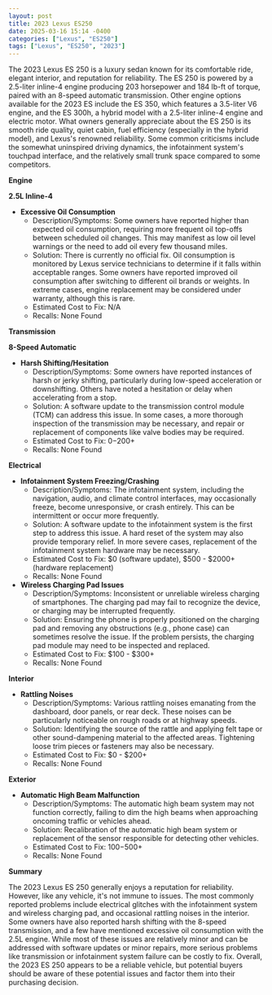 ```yaml
---
layout: post
title: 2023 Lexus ES250
date: 2025-03-16 15:14 -0400
categories: ["Lexus", "ES250"]
tags: ["Lexus", "ES250", "2023"]
---
```

The 2023 Lexus ES 250 is a luxury sedan known for its comfortable ride, elegant interior, and reputation for reliability. The ES 250 is powered by a 2.5-liter inline-4 engine producing 203 horsepower and 184 lb-ft of torque, paired with an 8-speed automatic transmission. Other engine options available for the 2023 ES include the ES 350, which features a 3.5-liter V6 engine, and the ES 300h, a hybrid model with a 2.5-liter inline-4 engine and electric motor. What owners generally appreciate about the ES 250 is its smooth ride quality, quiet cabin, fuel efficiency (especially in the hybrid model), and Lexus's renowned reliability. Some common criticisms include the somewhat uninspired driving dynamics, the infotainment system's touchpad interface, and the relatively small trunk space compared to some competitors.

**Engine**

**2.5L Inline-4**

*   **Excessive Oil Consumption**
    *   Description/Symptoms: Some owners have reported higher than expected oil consumption, requiring more frequent oil top-offs between scheduled oil changes. This may manifest as low oil level warnings or the need to add oil every few thousand miles.
    *   Solution: There is currently no official fix. Oil consumption is monitored by Lexus service technicians to determine if it falls within acceptable ranges. Some owners have reported improved oil consumption after switching to different oil brands or weights. In extreme cases, engine replacement may be considered under warranty, although this is rare.
    *   Estimated Cost to Fix: N/A
    *   Recalls: None Found

**Transmission**

**8-Speed Automatic**

* **Harsh Shifting/Hesitation**
    * Description/Symptoms: Some owners have reported instances of harsh or jerky shifting, particularly during low-speed acceleration or downshifting. Others have noted a hesitation or delay when accelerating from a stop.
    * Solution: A software update to the transmission control module (TCM) can address this issue. In some cases, a more thorough inspection of the transmission may be necessary, and repair or replacement of components like valve bodies may be required.
    * Estimated Cost to Fix: $0-$200+
    * Recalls: None Found

**Electrical**

*   **Infotainment System Freezing/Crashing**
    *   Description/Symptoms: The infotainment system, including the navigation, audio, and climate control interfaces, may occasionally freeze, become unresponsive, or crash entirely. This can be intermittent or occur more frequently.
    *   Solution: A software update to the infotainment system is the first step to address this issue. A hard reset of the system may also provide temporary relief. In more severe cases, replacement of the infotainment system hardware may be necessary.
    *   Estimated Cost to Fix: $0 (software update), $500 - $2000+ (hardware replacement)
    *   Recalls: None Found
*   **Wireless Charging Pad Issues**
    *   Description/Symptoms: Inconsistent or unreliable wireless charging of smartphones. The charging pad may fail to recognize the device, or charging may be interrupted frequently.
    *   Solution: Ensuring the phone is properly positioned on the charging pad and removing any obstructions (e.g., phone case) can sometimes resolve the issue. If the problem persists, the charging pad module may need to be inspected and replaced.
    *   Estimated Cost to Fix: $100 - $300+
    *   Recalls: None Found

**Interior**

*   **Rattling Noises**
    *   Description/Symptoms: Various rattling noises emanating from the dashboard, door panels, or rear deck. These noises can be particularly noticeable on rough roads or at highway speeds.
    *   Solution: Identifying the source of the rattle and applying felt tape or other sound-dampening material to the affected areas. Tightening loose trim pieces or fasteners may also be necessary.
    *   Estimated Cost to Fix: $0 - $200+
    *   Recalls: None Found

**Exterior**

*   **Automatic High Beam Malfunction**
    *   Description/Symptoms: The automatic high beam system may not function correctly, failing to dim the high beams when approaching oncoming traffic or vehicles ahead.
    *   Solution: Recalibration of the automatic high beam system or replacement of the sensor responsible for detecting other vehicles.
    *   Estimated Cost to Fix: $100-$500+
    *   Recalls: None Found

**Summary**

The 2023 Lexus ES 250 generally enjoys a reputation for reliability. However, like any vehicle, it's not immune to issues. The most commonly reported problems include electrical glitches with the infotainment system and wireless charging pad, and occasional rattling noises in the interior. Some owners have also reported harsh shifting with the 8-speed transmission, and a few have mentioned excessive oil consumption with the 2.5L engine. While most of these issues are relatively minor and can be addressed with software updates or minor repairs, more serious problems like transmission or infotainment system failure can be costly to fix. Overall, the 2023 ES 250 appears to be a reliable vehicle, but potential buyers should be aware of these potential issues and factor them into their purchasing decision.

